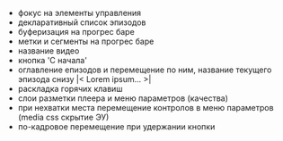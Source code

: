 
- фокус на элементы управления
- декларативный список эпизодов
- буферизация на прогрес баре
- метки и сегменты на прогрес баре
- название видео
- кнопка 'С начала'
- оглавление епизодов и перемещение по ним, название текущего эпизода снизу |< Lorem ipsum... >|
- раскладка горячих клавиш
- слои разметки плеера и меню параметров (качества)
- при нехватки места перемещение контролов в меню параметров (media css скрытие ЭУ)
- по-кадровое перемещение при удержании кнопки
